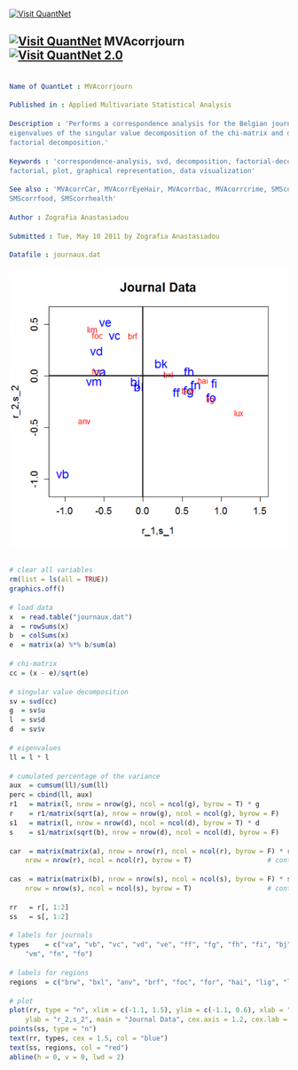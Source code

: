 
[<img src="https://github.com/QuantLet/Styleguide-and-Validation-procedure/blob/master/pictures/banner.png" alt="Visit QuantNet">](http://quantlet.de/index.php?p=info)

## [<img src="https://github.com/QuantLet/Styleguide-and-Validation-procedure/blob/master/pictures/qloqo.png" alt="Visit QuantNet">](http://quantlet.de/) **MVAcorrjourn** [<img src="https://github.com/QuantLet/Styleguide-and-Validation-procedure/blob/master/pictures/QN2.png" width="60" alt="Visit QuantNet 2.0">](http://quantlet.de/d3/ia)

```yaml

Name of QuantLet : MVAcorrjourn

Published in : Applied Multivariate Statistical Analysis

Description : 'Performs a correspondence analysis for the Belgian journal data, shows the
eigenvalues of the singular value decomposition of the chi-matrix and displays graphically its
factorial decomposition.'

Keywords : 'correspondence-analysis, svd, decomposition, factorial-decomposition, eigenvalues,
factorial, plot, graphical representation, data visualization'

See also : 'MVAcorrCar, MVAcorrEyeHair, MVAcorrbac, MVAcorrcrime, SMScorrcrime, SMScorrcarm,
SMScorrfood, SMScorrhealth'

Author : Zografia Anastasiadou

Submitted : Tue, May 10 2011 by Zografia Anastasiadou

Datafile : journaux.dat

```

![Picture1](MVAcorrjourn_1.png)


```r

# clear all variables
rm(list = ls(all = TRUE))
graphics.off()

# load data
x  = read.table("journaux.dat")
a  = rowSums(x)
b  = colSums(x)
e  = matrix(a) %*% b/sum(a)

# chi-matrix
cc = (x - e)/sqrt(e)

# singular value decomposition
sv = svd(cc)
g  = sv$u
l  = sv$d
d  = sv$v

# eigenvalues
ll = l * l

# cumulated percentage of the variance
aux  = cumsum(ll)/sum(ll)
perc = cbind(ll, aux)
r1   = matrix(l, nrow = nrow(g), ncol = ncol(g), byrow = T) * g
r    = r1/matrix(sqrt(a), nrow = nrow(g), ncol = ncol(g), byrow = F) 
s1   = matrix(l, nrow = nrow(d), ncol = ncol(d), byrow = T) * d
s    = s1/matrix(sqrt(b), nrow = nrow(d), ncol = ncol(d), byrow = F) 

car  = matrix(matrix(a), nrow = nrow(r), ncol = ncol(r), byrow = F) * r^2/matrix(l^2, 
    nrow = nrow(r), ncol = ncol(r), byrow = T)                   # contribution in r

cas  = matrix(matrix(b), nrow = nrow(s), ncol = ncol(s), byrow = F) * s^2/matrix(l^2, 
    nrow = nrow(s), ncol = ncol(s), byrow = T)                   # contribution in s

rr   = r[, 1:2]
ss   = s[, 1:2]

# labels for journals
types    = c("va", "vb", "vc", "vd", "ve", "ff", "fg", "fh", "fi", "bj", "bk", "bl", 
    "vm", "fn", "fo")

# labels for regions
regions  = c("brw", "bxl", "anv", "brf", "foc", "for", "hai", "lig", "lim", "lux")

# plot
plot(rr, type = "n", xlim = c(-1.1, 1.5), ylim = c(-1.1, 0.6), xlab = "r_1,s_1", 
    ylab = "r_2,s_2", main = "Journal Data", cex.axis = 1.2, cex.lab = 1.2, cex.main = 1.6)
points(ss, type = "n")
text(rr, types, cex = 1.5, col = "blue")
text(ss, regions, col = "red")
abline(h = 0, v = 0, lwd = 2)

```
